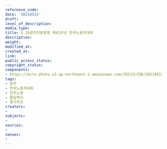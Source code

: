 ```yaml
---
reference_code: 
date: '20210515'
draft: 
level_of_description: 
media_type: 
title: 5.18광주민중항쟁 제41주년 전국노동자대회
description: 
weight: 
modified_at: 
created_at: 
link: 
public_access_status: 
copyright_status: 
components:
- https://kctu-photo.s3.ap-northeast-2.amazonaws.com/2021년/5월/20210515-5.18광주민중항쟁+제41주년+전국노동자대회_광주_전국노동자대회_민주노총_통일역사_열사추모/_1DX0309.jpg
tags:
- 광주
- 전국노동자대회
- 민주노총
- 통일역사
- 열사추모
creators:
- 
subjects:
- 
sources:
- 
venues:
- 
---
```

